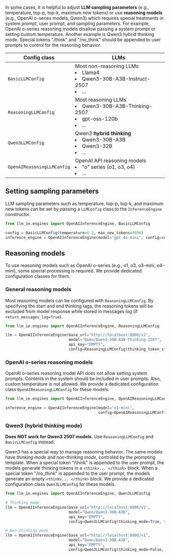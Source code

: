 In some cases, it is helpful to adjust **LLM sampling parameters** (e.g., temperature, top-p, top-k, maximum new tokens) or use **reasoning models** (e.g., OpenAI o-series models, Qwen3) which requires special treatments in system prompt, user prompt, and sampling parameters. For example, OpenAI o-series reasoning models disallow passing a system prompt or setting custom temperature. Another example is Qwen3 hybrid thinking mode. Special tokens "/think" and "/no_think" should be appended to user prompts to control for the reasoning behavior. 


| Config class | LLMs |
|----------|----------|
| `BasicLLMConfig` | Most non-reasoning LLMs <br> <li>Llama4 <li>Qwen3-30B-A3B-Instruct-2507 <li>... |
| `ReasoningLLMConfig` | Most reasoning LLMs <br> <li>Qwen3-30B-A3B-Thinking-2507 <li>gpt-oss-120b <li>... |
| `Qwen3LLMConfig` | Qwen3 **hybrid thinking** <br> <li>Qwen3-30B-A3B <li>Qwen3-32B <li>... |
| `OpenAIReasoningLLMConfig` | OpenAI API reasoning models <br> <li>"o" series (o1, o3, o4) <li>... |

## Setting sampling parameters
LLM sampling parameters such as temperature, top-p, top-k, and maximum new tokens can be set by passing a `LLMConfig` class to the `InferenceEngine` constructor.

```python
from llm_ie.engines import OpenAIInferenceEngine, BasicLLMConfig

config = BasicLLMConfig(temperature=0.2, max_new_tokens=4096)
inference_engine = OpenAIInferenceEngine(model="gpt-4o-mini", config=config)
```

## Reasoning models
To use reasoning models such as OpenAI o-series (e.g., o1, o3, o3-mini, o4-mini), some special processing is required. We provide dedicated configuration classes for them.

### General reasoning models
Most reasoning models can be configured with `ReasoningLLMConfig`. By specifying the start and end thinking tags, the reasoning tokens will be excluded from model response while stored in messages log (if `return_messages_log=True`).

```python
from llm_ie.engines import OpenAIInferenceEngine, ReasoningLLMConfig

llm = OpenAIInferenceEngine(base_url="http://localhost:8000/v1", 
                            model="Qwen/Qwen3-30B-A3B-Thinking-2507", 
                            api_key="EMPTY", 
                            config=ReasoningLLMConfig(thinking_token_start="<think>", thinking_token_end="</think>", temperature=0.8, max_tokens=8192))
```


### OpenAI o-series reasoning models
OpenAI o-series reasoning model API does not allow setting system prompts. Contents in the system should be included in user prompts. Also, custom temperature is not allowed. We provide a dedicated configuration class `OpenAIReasoningLLMConfig` for these models. 

```python
from llm_ie.engines import OpenAIInferenceEngine, OpenAIReasoningLLMConfig

inference_engine = OpenAIInferenceEngine(model="o1-mini", 
                                         config=OpenAIReasoningLLMConfig(reasoning_effort="low"))
```

### Qwen3 (hybrid thinking mode)
**Does NOT work for Qwen3 2507 models**. Use `ReasoningLLMConfig` and `BasicLLMConfig` instead.

Qwen3 has a special way to manage reasoning behavior. The same models have *thinking mode* and *non-thinking mode*, controled by the prompting template. When a special token "/think" is appended to the user prompt, the models generate thinking tokens in a `<think>... </think>` block. When 
a special token "/no_think" is appended to the user prompt, the models generate an empty `<think>... </think>` block. We provide a dedicated configuration class `Qwen3LLMConfig` for these models. 

```python
from llm_ie.engines import OpenAIInferenceEngine, Qwen3LLMConfig

# Thinking mode
llm = OpenAIInferenceEngine(base_url="http://localhost:8000/v1", 
                            model="Qwen/Qwen3-30B-A3B", 
                            api_key="EMPTY", 
                            config=Qwen3LLMConfig(thinking_mode=True, temperature=0.8, max_tokens=8192))

# Non-thinking mode
llm = OpenAIInferenceEngine(base_url="http://localhost:8000/v1", 
                            model="Qwen/Qwen3-30B-A3B", 
                            api_key="EMPTY", 
                            config=Qwen3LLMConfig(thinking_mode=False, temperature=0.0, max_tokens=2048))
```
